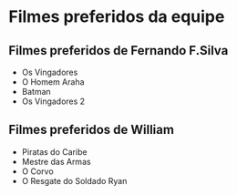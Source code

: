 # Filmes preferidos da equipe

## Filmes preferidos de Fernando F.Silva

* Os Vingadores
* O Homem Araha
* Batman
* Os Vingadores 2

## Filmes preferidos de William

* Piratas do Caribe
* Mestre das Armas
* O Corvo
* O Resgate do Soldado Ryan
